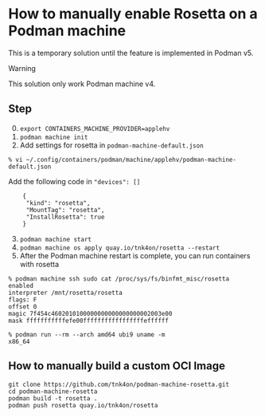 # How to manually enable Rosetta on a Podman machine

This is a temporary solution until the feature is implemented in Podman v5.
> [!WARNING]
> This solution only work Podman machine v4.

## Step

0. `export CONTAINERS_MACHINE_PROVIDER=applehv`
1. `podman machine init`
2. Add settings for rosetta in `podman-machine-default.json`
```
% vi ~/.config/containers/podman/machine/applehv/podman-machine-default.json
```

Add the following code in `"devices": []`
```
    {
     "kind": "rosetta",
     "MountTag": "rosetta",
     "InstallRosetta": true
    }
```
3. `podman machine start`
4. `podman machine os apply quay.io/tnk4on/rosetta --restart`
5. After the Podman machine restart is complete, you can run containers with rosetta
```
% podman machine ssh sudo cat /proc/sys/fs/binfmt_misc/rosetta
enabled
interpreter /mnt/rosetta/rosetta
flags: F
offset 0
magic 7f454c4602010100000000000000000002003e00
mask fffffffffffefe00fffffffffffffffffeffffff

% podman run --rm --arch amd64 ubi9 uname -m
x86_64
```

## How to manually build a custom OCI Image

```
git clone https://github.com/tnk4on/podman-machine-rosetta.git
cd podman-machine-rosetta
podman build -t rosetta .
podman push rosetta quay.io/tnk4on/rosetta
```
